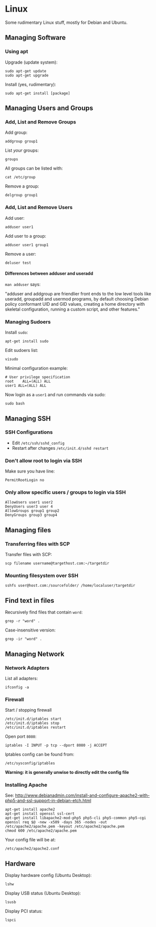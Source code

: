 # Linux

Some rudimentary Linux stuff, mostly for Debian and Ubuntu.

## Managing Software

### Using apt

Upgrade (update system):

	sudo apt-get update
	sudo apt-get upgrade

Install (yes, rudimentary):

	sudo apt-get install [package]
	
## Managing Users and Groups

### Add, List and Remove Groups

Add group:

	addgroup group1
	
List *your* groups:

	groups
	
All groups can be listed with:

	cat /etc/group

Remove a group:

	delgroup group1

### Add, List and Remove Users

Add user:

	adduser user1
	
Add user to a group:

	adduser user1 group1
	
Remove a user:

	deluser test

#### Differences between adduser and useradd

`man adduser` says:

"adduser and addgroup are friendlier front ends
to the low level tools like useradd, groupadd and
usermod programs, by default choosing Debian policy
conformant UID and GID values, creating a home
directory with skeletal configuration, running a
custom script, and other features."

### Managing Sudoers

Install `sudo`:

	apt-get install sudo
	
Edit sudoers list:

	visudo
	
Minimal configuration example:
	
	# User privilege specification
	root    ALL=(ALL) ALL
	user1 ALL=(ALL) ALL

Now login as a `user1` and run commands via sudo:

	sudo bash

## Managing SSH

### SSH Configurations

- Edit `/etc/ssh/sshd_config`
- Restart after changes `/etc/init.d/sshd restart`

### Don't allow root to login via SSH

Make sure you have line:

	PermitRootLogin no
	
### Only allow specific users / groups to login via SSH

	AllowUsers user1 user2
	DenyUsers user3 user 4
	AllowGroups group1 group2
	DenyGroups group3 group4

## Managing files

### Transferring files with SCP

Transfer files with SCP:

	scp filename username@targethost.com:~/targetdir

### Mounting filesystem over SSH

	sshfs user@host.com:/sourcefolder/ /home/localuser/targetdir

## Find text in files

Recursively find files that contain `word`:

	grep -r "word" .

Case-insensitive version:

	grep -ir "word" .

## Managing Network

### Network Adapters

List all adapters:

    ifconfig -a

### Firewall

Start / stopping firewall

    /etc/init.d/iptables start
    /etc/init.d/iptables stop
    /etc/init.d/iptables restart

Open port `8080`:

    iptables -I INPUT -p tcp --dport 8080 -j ACCEPT
    
Iptables config can be found from:

    /etc/sysconfig/iptables
    
**Warning: it is generally unwise to directly edit the config file**

### Installing Apache

See: <http://www.debianadmin.com/install-and-configure-apache2-with-php5-and-ssl-support-in-debian-etch.html>

	apt-get install apache2
	apt-get install openssl ssl-cert
	apt-get install libapache2-mod-php5 php5-cli php5-common php5-cgi
	openssl req $@ -new -x509 -days 365 -nodes -out /etc/apache2/apache.pem -keyout /etc/apache2/apache.pem
	chmod 600 /etc/apache2/apache.pem


Your config file will be at:

	/etc/apache2/apache2.conf
	
## Hardware

Display hardware config (Ubuntu Desktop):

	lshw

Display USB status (Ubuntu Desktop):

	lsusb

Display PCI status:

	lspci
